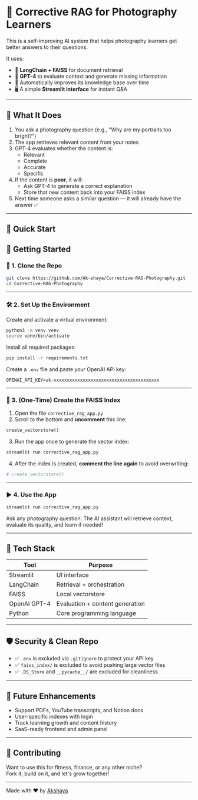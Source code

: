 # 📸 Corrective RAG for Photography Learners

This is a self-improving AI system that helps photography learners get better answers to their questions.

It uses:
- 🧠 **LangChain + FAISS** for document retrieval
- 🤖 **GPT-4** to evaluate context and generate missing information
- 🎯 Automatically improves its knowledge base over time
- 🖥️ A simple **Streamlit interface** for instant Q&A

---

## 🧠 What It Does

1. You ask a photography question (e.g., "Why are my portraits too bright?")
2. The app retrieves relevant content from your notes
3. GPT-4 evaluates whether the content is:
   - Relevant
   - Complete
   - Accurate
   - Specific
4. If the content is **poor**, it will:
   - Ask GPT-4 to generate a correct explanation
   - Store that new content back into your FAISS index
5. Next time someone asks a similar question — it will already have the answer ✅

---

## 🚀 Quick Start
## 🚀 Getting Started

### 🔧 1. Clone the Repo

```bash
git clone https://github.com/Ak-shaya/Corrective-RAG-Photography.git
cd Corrective-RAG-Photography
```

---

### 🛠️ 2. Set Up the Environment

Create and activate a virtual environment:

```bash
python3 -m venv venv
source venv/bin/activate
```

Install all required packages:

```bash
pip install -r requirements.txt
```

Create a `.env` file and paste your OpenAI API key:

```env
OPENAI_API_KEY=sk-xxxxxxxxxxxxxxxxxxxxxxxxxxxxxxxxxxxxxxxx
```

---

### 🧠 3. (One-Time) Create the FAISS Index

1. Open the file `corrective_rag_app.py`  
2. Scroll to the bottom and **uncomment** this line:

```python
create_vectorstore()
```

3. Run the app once to generate the vector index:

```bash
streamlit run corrective_rag_app.py
```

4. After the index is created, **comment the line again** to avoid overwriting:

```python
# create_vectorstore()
```

---

### ▶️ 4. Use the App

```bash
streamlit run corrective_rag_app.py
```

Ask any photography question. The AI assistant will retrieve context, evaluate its quality, and learn if needed!

---

## 🧰 Tech Stack

| Tool           | Purpose                            |
|----------------|-------------------------------------|
| Streamlit      | UI interface                        |
| LangChain      | Retrieval + orchestration           |
| FAISS          | Local vectorstore                   |
| OpenAI GPT-4   | Evaluation + content generation     |
| Python         | Core programming language           |

---

## 🛡️ Security & Clean Repo

- ✅ `.env` is excluded via `.gitignore` to protect your API key  
- ✅ `faiss_index/` is excluded to avoid pushing large vector files  
- ✅ `.DS_Store` and `__pycache__/` are excluded for cleanliness  

---

## 🧩 Future Enhancements

- Support PDFs, YouTube transcripts, and Notion docs  
- User-specific indexes with login  
- Track learning growth and content history  
- SaaS-ready frontend and admin panel  

---

## 🤝 Contributing

Want to use this for fitness, finance, or any other niche?  
Fork it, build on it, and let's grow together!

---

Made with ❤️ by [Akshaya](https://github.com/Ak-shaya)
